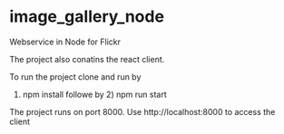 # image_gallery_node
Webservice in Node for Flickr

The project also conatins the react client.

To run the project clone and run by 
1) npm install followe by 2) npm run start

The project runs on port 8000.
Use http://localhost:8000 to access the client

